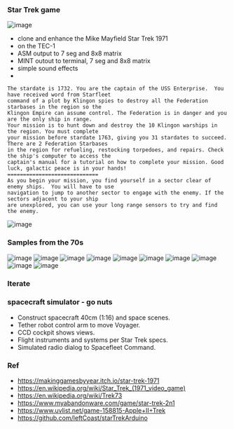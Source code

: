 ### Star Trek game

![image](https://github.com/user-attachments/assets/4a36ce61-d774-4ce3-bb17-0ea3bcf334d0)

- clone and enhance the Mike Mayfield Star Trek 1971
- on the TEC-1
- ASM output to 7 seg and 8x8 matrix
- MINT outout to terminal, 7 seg and 8x8 matrix
- simple sound effects
- 

```
The stardate is 1732. You are the captain of the USS Enterprise.  You have received word from Starfleet
command of a plot by Klingon spies to destroy all the Federation starbases in the region so the
Klingon Empire can assume control. The Federation is in danger and you are the only ship in range.
Your mission is to hunt down and destroy the 10 Klingon warships in the region. You must complete
your mission before stardate 1763, giving you 31 stardates to succeed. There are 2 Federation Starbases
in the region for refueling, restocking torpedoes, and repairs. Check the ship's computer to access the
captain's manual for a tutorial on how to complete your mission. Good luck, galactic peace is in your hands!
=============================
As you begin your mission, you find yourself in a sector clear of enemy ships.  You will have to use
navigation to jump to another sector to engage with the enemy. If the sectors adjacent to your ship
are unexplored, you can use your long range sensors to try and find the enemy.
```


![image](https://github.com/user-attachments/assets/8e12df7c-0f3e-4d11-8fb1-f3079e846eb8)




### Samples from the 70s
![image](https://github.com/user-attachments/assets/ef1bb6e8-f50b-4306-894e-6e8828a37bbc)
![image](https://github.com/user-attachments/assets/fdc6a2da-2944-4eef-9da6-b1becbb1abaa)
![image](https://github.com/user-attachments/assets/1b0dba19-1333-43c1-ae11-bb779bf43c1d)
![image](https://github.com/user-attachments/assets/746f2dc9-429d-429e-8d4a-fc726633bc40)
![image](https://github.com/user-attachments/assets/c6785c12-3c04-4dcf-924e-894f8f087bd0)
![image](https://github.com/user-attachments/assets/cba816d1-ddce-4a94-8ab2-ee0ec8fe45be)
![image](https://github.com/user-attachments/assets/572ae4ca-a3a9-4eac-a360-45ced9a157a6)
![image](https://github.com/user-attachments/assets/b53fa4fc-fd52-42d8-9b98-f189a027e80d)
![image](https://github.com/user-attachments/assets/d788c841-2d85-4d91-957b-d8551c0f10a0)
![image](https://github.com/user-attachments/assets/8530dde4-75ca-42fa-bb14-62edb9fa86ab)



### Iterate
### spacecraft simulator - go nuts
- Construct spacecraft 40cm (1:16) and space scenes.
- Tether robot control arm to move Voyager.
- CCD cockpit shows views.
- Flight instruments and systems per Star Trek specs.
- Simulated radio dialog to Spacefleet Command.


### Ref
- https://makinggamesbyyear.itch.io/star-trek-1971
- https://en.wikipedia.org/wiki/Star_Trek_(1971_video_game)
- https://en.wikipedia.org/wiki/Trek73
- https://www.myabandonware.com/game/star-trek-2n1
- https://www.uvlist.net/game-158815-Apple+II+Trek
- https://github.com/leftCoast/starTrekArduino

